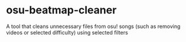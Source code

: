 # osu-beatmap-cleaner
A tool that cleans unnecessary files from osu! songs (such as removing videos or selected difficulty) using selected filters
